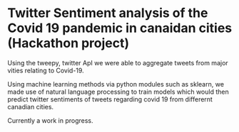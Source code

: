# Twitter Sentiment analysis of the Covid 19 pandemic in canaidan cities (Hackathon project)

Using the tweepy, twitter ApI we were able to aggregate tweets from major vities relating to Covid-19.

Using machine learning methods via python modules such as sklearn, we made use of natural language processing to train models which would then predict twitter sentiments of tweets regarding covid 19 from differernt canadian cities. 

Currently a work in progress. 
